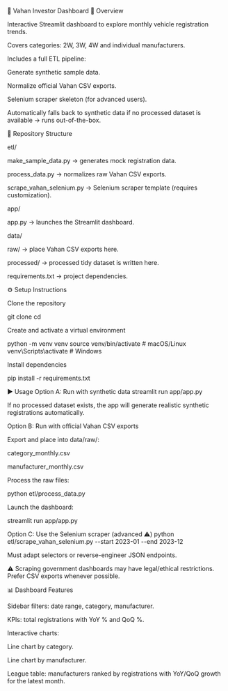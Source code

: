 🚗 Vahan Investor Dashboard
🔹 Overview

Interactive Streamlit dashboard to explore monthly vehicle registration trends.

Covers categories: 2W, 3W, 4W and individual manufacturers.

Includes a full ETL pipeline:

Generate synthetic sample data.

Normalize official Vahan CSV exports.

Selenium scraper skeleton (for advanced users).

Automatically falls back to synthetic data if no processed dataset is available → runs out-of-the-box.

📂 Repository Structure

etl/

make_sample_data.py → generates mock registration data.

process_data.py → normalizes raw Vahan CSV exports.

scrape_vahan_selenium.py → Selenium scraper template (requires customization).

app/

app.py → launches the Streamlit dashboard.

data/

raw/ → place Vahan CSV exports here.

processed/ → processed tidy dataset is written here.

requirements.txt → project dependencies.

⚙️ Setup Instructions

Clone the repository

git clone <your-repo-url>
cd <your-repo>


Create and activate a virtual environment

python -m venv venv
source venv/bin/activate   # macOS/Linux  
venv\Scripts\activate      # Windows


Install dependencies

pip install -r requirements.txt

▶️ Usage
Option A: Run with synthetic data
streamlit run app/app.py


If no processed dataset exists, the app will generate realistic synthetic registrations automatically.

Option B: Run with official Vahan CSV exports

Export and place into data/raw/:

category_monthly.csv

manufacturer_monthly.csv

Process the raw files:

python etl/process_data.py


Launch the dashboard:

streamlit run app/app.py

Option C: Use the Selenium scraper (advanced ⚠️)
python etl/scrape_vahan_selenium.py --start 2023-01 --end 2023-12


Must adapt selectors or reverse-engineer JSON endpoints.

⚠️ Scraping government dashboards may have legal/ethical restrictions. Prefer CSV exports whenever possible.

📊 Dashboard Features

Sidebar filters: date range, category, manufacturer.

KPIs: total registrations with YoY % and QoQ %.

Interactive charts:

Line chart by category.

Line chart by manufacturer.

League table: manufacturers ranked by registrations with YoY/QoQ growth for the latest month.

